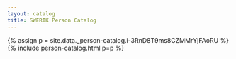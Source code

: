 ```yaml
---
layout: catalog
title: SWERIK Person Catalog
---
```

{% assign p = site.data._person-catalog.i-3RnD8T9ms8CZMMrYjFAoRU %}
{% include person-catalog.html p=p %}

